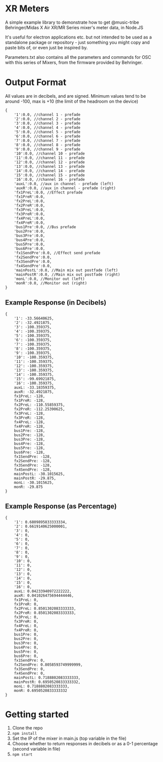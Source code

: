 # XR Meters

A simple example library to demonstrate how to get @music-tribe Behringer/Midas X Air XR/MR Series mixer's meter data, in Node.JS

It's useful for electron applications etc. but not intended to be used as a standalone package or repository - just something you might copy and paste bits of, or even just be inspired by.

Parameters.txt also contains all the parameters and commands for OSC with this series of Mixers, from the firmware provided by Behringer. 

# Output Format

All values are in decibels, and are signed. Minimum values tend to be around -100, max is +10 (the limit of the headroom on the device)

```
{
    '1':0.0, //channel 1 - prefade
    '2':0.0, //channel 2 - prefade
    '3':0.0, //channel 3 - prefade
    '4':0.0, //channel 4 - prefade
    '5':0.0, //channel 5 - prefade
    '6':0.0, //channel 6 - prefade
    '7':0.0, //channel 7 - prefade
    '8':0.0, //channel 8 - prefade
    '9':0.0, //channel 9 - prefade
    '10':0.0, //channel 10 - prefade
    '11':0.0, //channel 11 - prefade
    '12':0.0, //channel 12 - prefade
    '13':0.0, //channel 13 - prefade
    '14':0.0, //channel 14 - prefade
    '15':0.0, //channel 15 - prefade
    '16':0.0, //channel 16 - prefade
    'auxL':0.0, //aux in channel - prefade (left)
    'auxR':0.0, //aux in channel - prefade (right)
    'fx1PreL':0.0, //Effect prefade
    'fx1PreR':0.0,
    'fx2PreL':0.0,
    'fx2PreR':0.0,
    'fx3PreL':0.0,
    'fx3PreR':0.0,
    'fx4PreL':0.0,
    'fx4PreR':0.0,
    'bus1Pre':0.0, //Bus prefade
    'bus2Pre':0.0,
    'bus3Pre':0.0,
    'bus4Pre':0.0,
    'bus5Pre':0.0,
    'bus6Pre':0.0,
    'fx1SendPre':0.0, //Effect send prefade
    'fx2SendPre':0.0,
    'fx3SendPre':0.0,
    'fx4SendPre':0.0,
    'mainPostL':0.0, //Main mix out postfade (left)
    'mainPostR':0.0, //Main mix out postfade (right)
    'monL':0.0, //Monitor out (left)
    'monR':0.0, //Monitor out (right)
}

```

## Example Response (in Decibels)

```
{
    '1': -33.56640625,
    '2': -32.4921875,
    '3': -100.359375,
    '4': -100.359375,
    '5': -100.359375,
    '6': -100.359375,
    '7': -100.359375,
    '8': -100.359375,
    '9': -100.359375,
    '10': -100.359375,
    '11': -100.359375,
    '12': -100.359375,
    '13': -100.359375,
    '14': -100.359375,
    '15': -99.69921875,
    '16': -100.359375,
    auxL: -33.18359375,
    auxR: -32.4921875,
    fx1PreL: -128,
    fx1PreR: -128,
    fx2PreL: -110.55859375,
    fx2PreR: -112.25390625,
    fx3PreL: -128,
    fx3PreR: -128,
    fx4PreL: -128,
    fx4PreR: -128,
    bus1Pre: -128,
    bus2Pre: -128,
    bus3Pre: -128,
    bus4Pre: -128,
    bus5Pre: -128,
    bus6Pre: -128,
    fx1SendPre: -128,
    fx2SendPre: -128,
    fx3SendPre: -128,
    fx4SendPre: -128,
    mainPostL: -30.1015625,
    mainPostR: -29.875,
    monL: -30.1015625,
    monR: -29.875
}
```

## Example Response (as Percentage)

```
{
    '1': 0.6809895833333334,
    '2': 0.6619140625000001,
    '3': 0,
    '4': 0,
    '5': 0,
    '6': 0,
    '7': 0,
    '8': 0,
    '9': 0,
    '10': 0,
    '11': 0,
    '12': 0,
    '13': 0,
    '14': 0,
    '15': 0,
    '16': 0,
    auxL: 0.04233940972222222,
    auxR: 0.041026475694444446,
    fx1PreL: 0,
    fx1PreR: 0,
    fx2PreL: 0.8501302083333333,
    fx2PreR: 0.8501302083333333,
    fx3PreL: 0,
    fx3PreR: 0,
    fx4PreL: 0,
    fx4PreR: 0,
    bus1Pre: 0,
    bus2Pre: 0,
    bus3Pre: 0,
    bus4Pre: 0,
    bus5Pre: 0,
    bus6Pre: 0,
    fx1SendPre: 0,
    fx2SendPre: 0.8058593749999999,
    fx3SendPre: 0,
    fx4SendPre: 0,
    mainPostL: 0.7188802083333333,
    mainPostR: 0.6950520833333332,
    monL: 0.7188802083333333,
    monR: 0.6950520833333332
}
```

# Getting started

1. Clone the repo
1. `npm install`
1. Set the IP of the mixer in main.js (top variable in the file)
1. Choose whether to return responses in decibels or as a 0-1 percentage (second variable in file) 
1. `npm start`